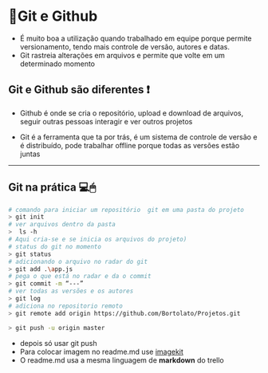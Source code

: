 # 📌Git e Github 

- É muito boa a utilização quando trabalhado em equipe porque permite versionamento, tendo mais controle de versão, autores e datas.
- Git rastreia alterações em arquivos e permite que volte em um determinado momento

## Git e Github são diferentes ❗

- Github é onde se cria o repositório, upload e download de arquivos, seguir outras pessoas interagir e ver outros projetos

- Git é a ferramenta que ta por trás, é um sistema de controle de versão e é distribuído, pode trabalhar offline porque todas as versões estão juntas

-----------------------------------------------------------------------

## Git na prática 💻🖱
```bash
# comando para iniciar um repositório  git em uma pasta do projeto
> git init
# ver arquivos dentro da pasta
>  ls -h
# Aqui cria-se e se inicia os arquivos do projeto)
# status do git no momento
> git status
# adicionando o arquivo no radar do git
> git add .\app.js
# pega o que está no radar e da o commit
> git commit -m “---” 
# ver todas as versões e os autores
> git log
# adiciona no repositorio remoto
> git remote add origin https://github.com/Bortolato/Projetos.git

> git push -u origin master
```
-   depois só usar git push
- Para colocar imagem no readme.md use [imagekit](https://imagekit.io/dashboard)
- O readme.md usa a mesma linguagem de **markdown** do trello

